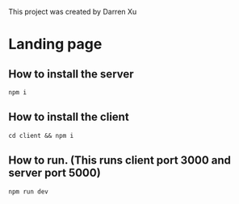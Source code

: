 This project was created by Darren Xu

# Landing page

## How to install the server
```
npm i 
```
## How to install the client
```
cd client && npm i 
```

## How to run. (This runs client port 3000 and server port 5000)
```
npm run dev
```